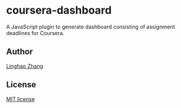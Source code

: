 # coursera-dashboard
A JavaScript plugin to generate dashboard consisting of assignment deadlines for Coursera.

## Author
[Linghao Zhang](https://github.com/dnc1994)

## License
[MIT license](https://github.com/dnc1994/coursera-dashboard/blob/master/LICENSE)